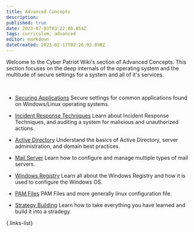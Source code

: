 ```yaml
---
title: Advanced Concepts
description: 
published: true
date: 2023-07-03T03:22:08.854Z
tags: curriculum, advanced
editor: markdown
dateCreated: 2023-02-17T02:26:02.898Z
---
```



Welcome to the Cyber Patriot Wiki's section of Advanced Concepts. This section focuses on the deep internals of the operating system and the multitude of secure settings for a system and all of it's services.

<br>

- [Securing Applications](/curriculum/advanced/securing-applications.md) 
	Secure settings for common applications found on Windows/Linux operating systems.

- [Incident Response Techniques](/curriculum/advanced/incident-response-techniques.md)
	Learn about Incident Response Techniques, and auditing a system for malicious and unauthorized actions.

- [Active Directory](/curriculum/advanced/active-directory.md)
	Understand the basics of Active Directory, server administration, and domain best practices.

- [Mail Server](/curriculum/advanced/mail-servers.md)
	Learn how to configure and manage multiple types of mail servers.

- [Windows Registry](/curriculum/advanced/windows-registry.md)
	Learn all about the Windows Registry and how it is used to configure the Windows OS.

- [PAM Files](/curriculum/advanced/pam-files.md)
	PAM Files and more generally linux configuration file.
  
- [Strategy Building](/curriculum/advanced/strategy-building.md)
	Learn how to take everything you have learned and build it into a stradegy.

{.links-list}